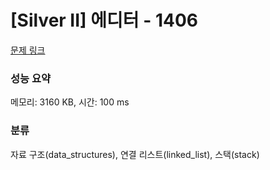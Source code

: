 # [Silver II] 에디터 - 1406 

[문제 링크](https://www.acmicpc.net/problem/1406) 

### 성능 요약

메모리: 3160 KB, 시간: 100 ms

### 분류

자료 구조(data_structures), 연결 리스트(linked_list), 스택(stack)

